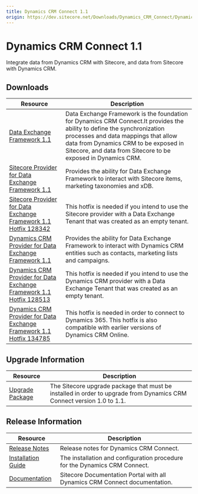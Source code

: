 ```yaml
---
title: Dynamics CRM Connect 1.1
origin: https://dev.sitecore.net/Downloads/Dynamics_CRM_Connect/Dynamics_CRM_Connect_1/Dynamics_CRM_Connect_11.aspx
---
```


# Dynamics CRM Connect 1.1

Integrate data from Dynamics CRM with Sitecore, and data from Sitecore with Dynamics CRM.

## Downloads

 | Resource | Description |
 | --- | --- |
 | [Data Exchange Framework 1.1](https://sitecoredev.azureedge.net/~/media/E66ACBB5C64A4F7687A269E9FF7E7C34.ashx?date=20160902T182112) | Data Exchange Framework is the foundation for Dynamics CRM Connect.It provides the ability to define the synchronization processes and data mappings that allow data from Dynamics CRM to be exposed in Sitecore, and data from Sitecore to be exposed in Dynamics CRM. |
 | [Sitecore Provider for Data Exchange Framework 1.1](https://sitecoredev.azureedge.net/~/media/77B562A0ACB740D5831D7D4405966B93.ashx?date=20160902T182334) | Provides the ability for Data Exchange Framework to interact with Sitecore items, marketing taxonomies and xDB. |
 | [Sitecore Provider for Data Exchange Framework 1.1 Hotfix 128342](https://sitecoredev.azureedge.net/~/media/3C9A1147240E4AC29BF063FAEC07B2A4.ashx?date=20161007T165301) | This hotfix is needed if you intend to use the Sitecore provider with a Data Exchange Tenant that was created as an empty tenant. |
 | [Dynamics CRM Provider for Data Exchange Framework 1.1](https://sitecoredev.azureedge.net/~/media/D8180FEE6F7343599F19DB952A94703D.ashx?date=20160819T180053) | Provides the ability for Data Exchange Framework to interact with Dynamics CRM entities such as contacts, marketing lists and campaigns. |
 | [Dynamics CRM Provider for Data Exchange Framework 1.1 Hotfix 128513](https://sitecoredev.azureedge.net/~/media/6B29DFA3605447F599AEB13804FF1E62.ashx?date=20161007T164802) | This hotfix is needed if you intend to use the Dynamics CRM provider with a Data Exchange Tenant that was created as an empty tenant. |
 | [Dynamics CRM Provider for Data Exchange Framework 1.1 Hotfix 134785](https://sitecoredev.azureedge.net/~/media/F96D4533F454468C88BE617E27A42D62.ashx?date=20161123T185349) | This hotfix is needed in order to connect to Dynamics 365. This hotfix is also compatible with earlier versions of Dynamics CRM Online. |

## Upgrade Information

 | Resource | Description |
 | --- | --- |
 | [Upgrade Package](https://sitecoredev.azureedge.net/~/media/10C37AE8D7D54AE7ADAA4606EBDAE238.ashx?date=20160820T163004) | The Sitecore upgrade package that must be installed in order to upgrade from Dynamics CRM Connect version 1.0 to 1.1. |

## Release Information

 | Resource | Description |
 | --- | --- |
 | [Release Notes](/downloads/Dynamics%20CRM%20Connect/Dynamics%20CRM%20Connect%201/Dynamics%20CRM%20Connect%2011/Release%20Notes) | Release notes for Dynamics CRM Connect. |
 | [Installation Guide](https://sitecoredev.azureedge.net/~/media/BDA59A06213A4630A5A9FB8357B4BC30.ashx?date=20190219T100034) | The installation and configuration procedure for the Dynamics CRM Connect. |
 | [Documentation](https://doc.sitecore.com/developers/82/connectors/index.html) | Sitecore Documentation Portal with all Dynamics CRM Connect documentation. |